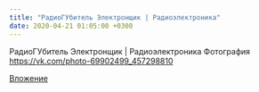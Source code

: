 ```yaml
---
title: "РадиоГУбитель Электронщик | Радиоэлектроника"
date: 2020-04-21 01:05:00 +0300
---
```


РадиоГУбитель Электронщик | Радиоэлектроника
Фотография
https://vk.com/photo-69902499_457298810

[Вложение](https://vk.com/photo-69902499_457298810)
